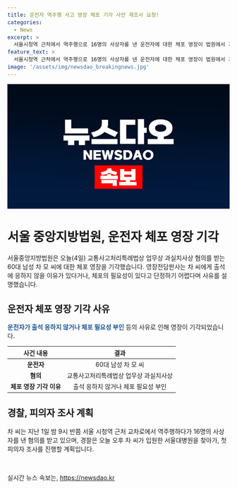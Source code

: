 ```yaml
---
title: 운전자 역주행 사고 영장 체포 기각 사안 재조사 요청!
categories:
  - News
excerpt: >
  서울시청역 근처에서 역주행으로 16명의 사상자를 낸 운전자에 대한 체포 영장이 법원에서 기각됐습니다. 서울중앙지방법원은 60대 남성 차 씨에 대한 영장을 기각했는데, 출석 응하지 않거나 체포 필요성이 없다는 이유를 설명했습니다. 차 씨는 서울 시청역 근처 교차로에서 역주행 중 16명을 사고로 만든 혐의를 받고, 경찰은 입원한 차 씨를 조사할 예정입니다. (종합)
feature_text: >
  서울시청역 근처에서 역주행으로 16명의 사상자를 낸 운전자에 대한 체포 영장이 법원에서 기각됐습니다. 서울중앙지방법원은 60대 남성 차 씨에 대한 영장을 기각했는데, 출석 응하지 않거나 체포 필요성이 없다는 이유를 설명했습니다. 차 씨는 서울 시청역 근처 교차로에서 역주행 중 16명을 사고로 만든 혐의를 받고, 경찰은 입원한 차 씨를 조사할 예정입니다. (종합)
image: '/assets/img/newsdao_breakingnews.jpg'
---
```


<p><img src="/assets/img/newsdao_breakingnews.jpg" alt="ontimetimes 속보" /></p>

<h1 data-ke-size="size26">서울 중앙지방법원, 운전자 체포 영장 기각</h1>

<p data-ke-size="size16">서울중앙지방법원은 오늘(4일) 교통사고처리특례법상 업무상 과실치사상 혐의를 받는 60대 남성 차 모 씨에 대한 체포 영장을 기각했습니다. 영장전담판사는 차 씨에게 출석에 응하지 않을 이유가 있다거나, 체포의 필요성이 있다고 단정하기 어렵다며 사유를 설명했습니다.</p>

<h2 data-ke-size="size26">운전자 체포 영장 기각 사유</h2>

<p data-ke-size="size16"><b><span style="color: #1a5490;">운전자가 출석 응하지 않거나 체포 필요성 부인</span></b> 등의 사유로 인해 영장이 기각되었습니다.</p>

<table>
    <thead>
        <tr>
            <th>사건 내용</th>
            <th>결과</th>
        </tr>
    </thead>
    <tbody>
        <tr>
            <td style="text-align: center; height: 17px;"><b>운전자</b></td>
            <td style="text-align: center; height: 17px;">60대 남성 차 모 씨</td>
        </tr>
        <tr>
            <td style="text-align: center; height: 17px;"><b>혐의</b></td>
            <td style="text-align: center; height: 17px;">교통사고처리특례법상 업무상 과실치사상</td>
        </tr>
        <tr>
            <td style="text-align: center; height: 17px;"><b>체포 영장 기각 이유</b></td>
            <td style="text-align: center; height: 17px;">출석 응하지 않거나 체포 필요성 부인</td>
        </tr>
    </tbody>
</table>

<h2 data-ke-size="size26">경찰, 피의자 조사 계획</h2>

<p data-ke-size="size16">차 씨는 지난 1일 밤 9시 반쯤 서울 시청역 근처 교차로에서 역주행하다가 16명의 사상자를 낸 혐의를 받고 있으며, 경찰은 오늘 오후 차 씨가 입원한 서울대병원을 찾아가, 첫 피의자 조사를 진행할 계획입니다.</p>

<p data-ke-size="size16">&nbsp;</p>
실시간 뉴스 속보는, <a href="https://newsdao.kr" rel="dofollow">https://newsdao.kr</a>


